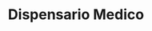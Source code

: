 ---
title: "Dispensario Medico"
url: /san-cristobal/dispensario-medico/
shop: suministros médicos
---